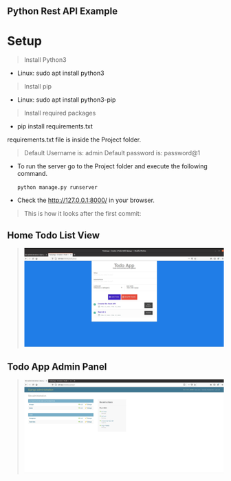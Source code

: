 ## Python Rest API Example

# Setup
> Install Python3
-   Linux: sudo apt install python3
> Install pip
-   Linux: sudo apt install python3-pip
> Install required packages
-   pip install requirements.txt

requirements.txt file is inside the Project folder.

> Default Username is: admin
> Default password is: password@1

- To run the server go to the Project folder and execute the following command.

    `python manage.py runserver`

-   Check the http://127.0.0.1:8000/ in your browser.

> This is how it looks after the first commit:
## Home Todo List View
> ![Todo List View](https://github.com/rameshsutaliya/RestAPI/blob/main/Python/Project/Project/todo/static/Images/TodoList%20View%20page.jpg)

## Todo App Admin Panel
> ![Todo App Admin view](https://github.com/rameshsutaliya/RestAPI/blob/main/Python/Project/Project/todo/static/Images/Todo%20App%20Site%20Adminstration.jpg)
